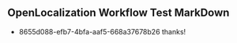 ## OpenLocalization Workflow Test MarkDown
* 8655d088-efb7-4bfa-aaf5-668a37678b26 thanks!

<!--HONumber=Aug16_HO4-->


